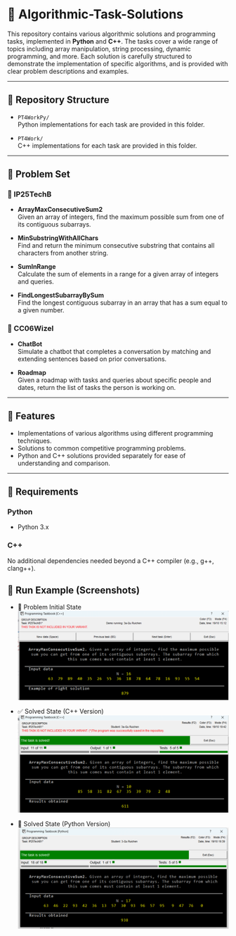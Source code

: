 # 🧠 Algorithmic-Task-Solutions

This repository contains various algorithmic solutions and programming tasks, implemented in **Python** and **C++**. The tasks cover a wide range of topics including array manipulation, string processing, dynamic programming, and more. Each solution is carefully structured to demonstrate the implementation of specific algorithms, and is provided with clear problem descriptions and examples.

---

## 📁 Repository Structure

- `PT4WorkPy/`  
  Python implementations for each task are provided in this folder.

- `PT4Work/`  
  C++ implementations for each task are provided in this folder.

---

## 🧩 Problem Set

### 🔹 IP25TechB

- **ArrayMaxConsecutiveSum2**  
  Given an array of integers, find the maximum possible sum from one of its contiguous subarrays.

- **MinSubstringWithAllChars**  
  Find and return the minimum consecutive substring that contains all characters from another string.

- **SumInRange**  
  Calculate the sum of elements in a range for a given array of integers and queries.

- **FindLongestSubarrayBySum**  
  Find the longest contiguous subarray in an array that has a sum equal to a given number.

### 🔹 CC06Wizel

- **ChatBot**  
  Simulate a chatbot that completes a conversation by matching and extending sentences based on prior conversations.

- **Roadmap**  
  Given a roadmap with tasks and queries about specific people and dates, return the list of tasks the person is working on.

---

## 🚀 Features

- Implementations of various algorithms using different programming techniques.
- Solutions to common competitive programming problems.
- Python and C++ solutions provided separately for ease of understanding and comparison.

---

## 🧰 Requirements

### Python

- Python 3.x  
  
### C++
No additional dependencies needed beyond a C++ compiler (e.g., g++, clang++).

## 📸 Run Example (Screenshots)

- 🔧 Problem Initial State  
  ![IP25TechB1](image/IP25TechB1.png)

- ✅ Solved State (C++ Version)  
  ![IP25TechB1_solved](image/IP25TechB1_solved.png)

- 🐍 Solved State (Python Version)  
  ![IP25TechB1_solved_py](image/IP25TechB1_solved_py.png)

